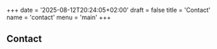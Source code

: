+++
date = '2025-08-12T20:24:05+02:00'
draft = false
title = 'Contact'
name = 'contact'
menu = 'main'
+++

## Contact
